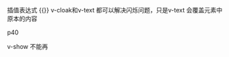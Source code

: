 插值表达式
{{}} 
v-cloak和v-text 都可以解决闪烁问题，只是v-text 会覆盖元素中原本的内容

<link rel="stylesheet" href="my-css-file.css">
<script src="my-js-file.js"></script>

p40

v-show 不能再<template>上引用

Vue.component('',{})
